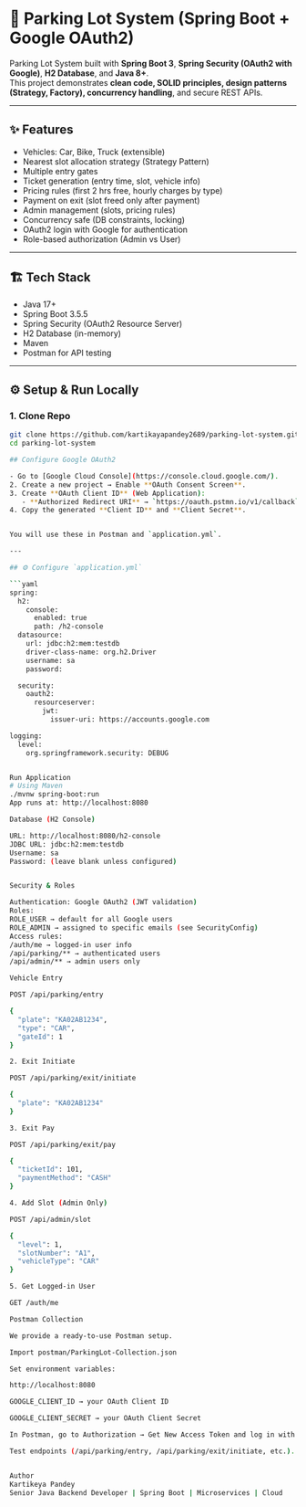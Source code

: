 # 🚗 Parking Lot System (Spring Boot + Google OAuth2)

Parking Lot System built with **Spring Boot 3**, **Spring Security (OAuth2 with Google)**, **H2 Database**, and **Java 8+**.  
This project demonstrates **clean code, SOLID principles, design patterns (Strategy, Factory), concurrency handling**, and secure REST APIs.

---

## ✨ Features
- Vehicles: Car, Bike, Truck (extensible)
- Nearest slot allocation strategy (Strategy Pattern)
- Multiple entry gates
- Ticket generation (entry time, slot, vehicle info)
- Pricing rules (first 2 hrs free, hourly charges by type)
- Payment on exit (slot freed only after payment)
- Admin management (slots, pricing rules)
- Concurrency safe (DB constraints, locking)
- OAuth2 login with Google for authentication
- Role-based authorization (Admin vs User)

---

## 🏗️ Tech Stack
- Java 17+
- Spring Boot 3.5.5
- Spring Security (OAuth2 Resource Server)
- H2 Database (in-memory)
- Maven
- Postman for API testing

---

## ⚙️ Setup & Run Locally

### 1. Clone Repo
```bash
git clone https://github.com/kartikayapandey2689/parking-lot-system.git
cd parking-lot-system

## Configure Google OAuth2

- Go to [Google Cloud Console](https://console.cloud.google.com/).
2. Create a new project → Enable **OAuth Consent Screen**.
3. Create **OAuth Client ID** (Web Application):
   - **Authorized Redirect URI** → `https://oauth.pstmn.io/v1/callback`
4. Copy the generated **Client ID** and **Client Secret**.


You will use these in Postman and `application.yml`.

---

## ⚙️ Configure `application.yml`

```yaml
spring:
  h2:
    console:
      enabled: true
      path: /h2-console
  datasource:
    url: jdbc:h2:mem:testdb
    driver-class-name: org.h2.Driver
    username: sa
    password:

  security:
    oauth2:
      resourceserver:
        jwt:
          issuer-uri: https://accounts.google.com

logging:
  level:
    org.springframework.security: DEBUG


Run Application
# Using Maven
./mvnw spring-boot:run
App runs at: http://localhost:8080

Database (H2 Console)

URL: http://localhost:8080/h2-console
JDBC URL: jdbc:h2:mem:testdb
Username: sa
Password: (leave blank unless configured)


Security & Roles

Authentication: Google OAuth2 (JWT validation)
Roles:
ROLE_USER → default for all Google users
ROLE_ADMIN → assigned to specific emails (see SecurityConfig)
Access rules:
/auth/me → logged-in user info
/api/parking/** → authenticated users
/api/admin/** → admin users only

Vehicle Entry

POST /api/parking/entry

{
  "plate": "KA02AB1234",
  "type": "CAR",
  "gateId": 1
}

2. Exit Initiate

POST /api/parking/exit/initiate

{
  "plate": "KA02AB1234"
}

3. Exit Pay

POST /api/parking/exit/pay

{
  "ticketId": 101,
  "paymentMethod": "CASH"
}

4. Add Slot (Admin Only)

POST /api/admin/slot

{
  "level": 1,
  "slotNumber": "A1",
  "vehicleType": "CAR"
}

5. Get Logged-in User

GET /auth/me

Postman Collection

We provide a ready-to-use Postman setup.

Import postman/ParkingLot-Collection.json

Set environment variables:

http://localhost:8080

GOOGLE_CLIENT_ID → your OAuth Client ID

GOOGLE_CLIENT_SECRET → your OAuth Client Secret

In Postman, go to Authorization → Get New Access Token and log in with Google.

Test endpoints (/api/parking/entry, /api/parking/exit/initiate, etc.).


Author
Kartikeya Pandey
Senior Java Backend Developer | Spring Boot | Microservices | Cloud